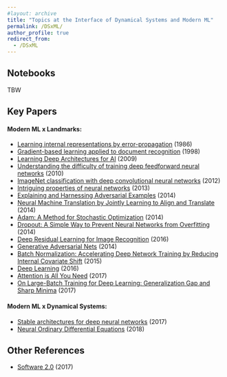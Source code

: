 ```yaml
---
#layout: archive
title: "Topics at the Interface of Dynamical Systems and Modern ML"
permalink: /DSxML/
author_profile: true
redirect_from:
  - /DSxML
---
```


## Notebooks
TBW 
<br>


## Key Papers
#### Modern ML x Landmarks:
- [Learning internal representations by error-propagation](https://apps.dtic.mil/sti/pdfs/ADA164453.pdf) (1986)
- [Gradient-based learning applied to document recognition](https://ieeexplore.ieee.org/abstract/document/726791) (1998)
- [Learning Deep Architectures for AI](https://books.google.se/books?hl=en&lr=&id=cq5ewg7FniMC&oi=fnd&pg=PA1&dq=info:pYyS8T9g_kkJ:scholar.google.com&ots=Kpi8QTmpIy&sig=XfG1389bgdNINpRjGy67OReL9_c&redir_esc=y#v=onepage&q&f=false) (2009)
- [Understanding the difficulty of training deep feedforward neural networks](http://proceedings.mlr.press/v9/glorot10a) (2010)
- [ImageNet classification with deep convolutional neural networks](https://proceedings.neurips.cc/paper/2012/hash/c399862d3b9d6b76c8436e924a68c45b-Abstract.html) (2012)
- [Intriguing properties of neural networks](https://arxiv.org/abs/1312.6199) (2013)
- [Explaining and Harnessing Adversarial Examples](https://arxiv.org/abs/1412.6572) (2014)
- [Neural Machine Translation by Jointly Learning to Align and Translate](https://arxiv.org/abs/1409.0473) (2014)
- [Adam: A Method for Stochastic Optimization](https://arxiv.org/abs/1412.6980) (2014)
- [Dropout: A Simple Way to Prevent Neural Networks from
Overfitting](https://www.jmlr.org/papers/volume15/srivastava14a/srivastava14a.pdf?utm_content=buffer79b43&utm_medium=social&utm_source=twitter.com&utm_campaign=buffer,) (2014)
- [Deep Residual Learning for Image Recognition](https://openaccess.thecvf.com/content_cvpr_2016/html/He_Deep_Residual_Learning_CVPR_2016_paper.html) (2016)
- [Generative Adversarial Nets](https://proceedings.neurips.cc/paper/2014/hash/5ca3e9b122f61f8f06494c97b1afccf3-Abstract.html) (2014)
- [Batch Normalization: Accelerating Deep Network Training by Reducing Internal Covariate Shift](https://arxiv.org/abs/1502.03167) (2015)
- [Deep Learning](https://www.deeplearningbook.org/) (2016)
- [Attention is All You Need](https://proceedings.neurips.cc/paper/2017/hash/3f5ee243547dee91fbd053c1c4a845aa-Abstract.html) (2017)
- [On Large-Batch Training for Deep Learning: Generalization Gap and Sharp Minima](https://arxiv.org/abs/1609.04836) (2017)


#### Modern ML x Dynamical Systems:
- [Stable architectures for deep neural networks](https://iopscience.iop.org/article/10.1088/1361-6420/aa9a90/meta?casa_token=2bPH9NF1atgAAAAA:s1zabUy4XIbdKQ-2y-q6oJDHE2Zmq3ZdtNFC1cmYdXGfEtnrs1UnATuPRlpm8R1Vg3dmNxk) (2017)
- [Neural Ordinary Differential Equations](https://arxiv.org/abs/1806.07366) (2018)


## Other References
- [Software 2.0](https://karpathy.medium.com/software-2-0-a64152b37c35) (2017)

